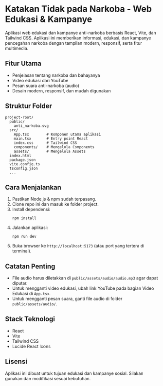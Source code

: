 # Katakan Tidak pada Narkoba - Web Edukasi & Kampanye

Aplikasi web edukasi dan kampanye anti-narkoba berbasis React, Vite, dan Tailwind CSS. Aplikasi ini memberikan informasi, edukasi, dan kampanye pencegahan narkoba dengan tampilan modern, responsif, serta fitur multimedia.

## Fitur Utama
- Penjelasan tentang narkoba dan bahayanya
- Video edukasi dari YouTube
- Pesan suara anti-narkoba (audio)
- Desain modern, responsif, dan mudah digunakan

## Struktur Folder
```
project-root/
  public/
    anti_narkoba.svg
  src/
    App.tsx        # Komponen utama aplikasi
    main.tsx       # Entry point React
    index.css      # Tailwind CSS
    components/    # Mengelola Components
    assets/        # Mengelola Assets
  index.html
  package.json
  vite.config.ts
  tsconfig.json
  ...
```

## Cara Menjalankan
1. Pastikan Node.js & npm sudah terpasang.
2. Clone repo ini dan masuk ke folder project.
3. Install dependensi:
   ```bash
   npm install
   ```
4. Jalankan aplikasi:
   ```bash
   npm run dev
   ```
5. Buka browser ke `http://localhost:5173` (atau port yang tertera di terminal).

## Catatan Penting
- File audio harus diletakkan di `public/assets/audio/audio.mp3` agar dapat diputar.
- Untuk mengganti video edukasi, ubah link YouTube pada bagian Video Edukasi di `App.tsx`.
- Untuk mengganti pesan suara, ganti file audio di folder `public/assets/audio/`.

## Stack Teknologi
- React
- Vite
- Tailwind CSS
- Lucide React Icons

## Lisensi
Aplikasi ini dibuat untuk tujuan edukasi dan kampanye sosial. Silakan gunakan dan modifikasi sesuai kebutuhan.
